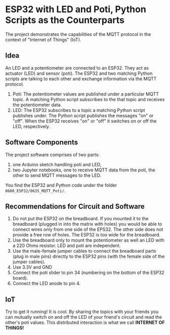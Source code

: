 # ESP32 with LED and Poti, Python Scripts as the Counterparts #

The project demonstrates the capabilities of the MQTT protocol in the context of  "Internet of Things" (IoT).

## Idea ##

An LED and a potentiometer are connected to an ESP32. They act as actuator (LED) and sensor (poti). The ESP32 and two matching Python scripts are talking to each other and exchange information via the MQTT protocol.


1. Poti: The potentiometer values are published under a particular MQTT topic. A matching Python script subscribes to the that topic and receives the potentiometer data.
1. LED: The ESP32 subscribes to a topic a matching Python script publishes under. The Python script publishes the messages "on" or "off".
When the ESP32 receives "on" or "off" it switches on or off the LED, respectively.

## Software Components ##
The project software comprises of two parts: 
1. one Arduino sketch handling poti and LED,
1. two Jupyter notebooks, one to receive MQTT data from the poti, the other to send MQTT messages to the LED.


You find the ESP32 and Python code under the folder `0600_ESP32/0635_MQTT_Poti/`.

## Recommendations for Circuit and Software ##

1. Do not put the ESP32 on the breadboard. If you mounted it to the breadboard (plugged in into the matrix with holes) you would be able to connect wires only from one side of the EPS32. The other side does not provide a free row of holes.  The ESP32 is too wide for the breadboard.
1. Use the breadboard only to mount the potentiometer as well an LED with a 220 Ohms resistor. LED and poti are independent. 
1. Use the male-female jumper cables to connect the breadboard parts (plug in male pins) directly to the ESP32 pins (with the female side of the jumper cables).
1. Use 3.3V and GND
1. Connect the poti slider to pin 34 (numbering on the bottom of the ESP32 board).
1. Connect the LED anode to pin 4.

## IoT ##

Try to get it running!
It is cool. By sharing the topics with your friends you can mutually switch on and off the LED of your friend's circuit and read the other's poti values. This distributed interaction is what we call **INTERNET OF THINGS!**

